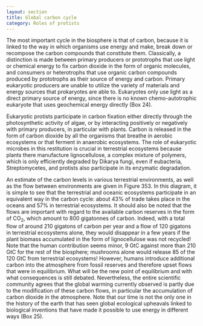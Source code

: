 ```yaml
---
layout: section
title: Global carbon cycle
category: Roles of protists
---
```

The most important cycle in the biosphere is that of carbon, because it is linked to the way in which organisms use energy and make, break down or recompose the carbon compounds that constitute them. Classically, a distinction is made between primary producers or prototrophs that use light or chemical energy to fix carbon dioxide in the form of organic molecules, and consumers or heterotrophs that use organic carbon compounds produced by prototrophs as their source of energy and carbon. Primary eukaryotic producers are unable to utilize the variety of materials and energy sources that prokaryotes are able to. Eukaryotes only use light as a direct primary source of energy, since there is no known chemo-autotrophic eukaryote that uses geochemical energy directly (Box 24).

Eukaryotic protists participate in carbon fixation either directly through the photosynthetic activity of algae, or by interacting positively or negatively with primary producers, in particular with plants. Carbon is released in the form of carbon dioxide by all the organisms that breathe in aerobic ecosystems or that ferment in anaerobic ecosystems. The role of eukaryotic microbes in this restitution is crucial in terrestrial ecosystems because plants there manufacture lignocellulose, a complex mixture of polymers, which is only efficiently degraded by Dikarya fungi, even if eubacteria, Streptomycetes, and protists also participate in its enzymatic degradation.

An estimate of the carbon levels in various terrestrial environments, as well as the flow between environments are given in Figure 353. In this diagram, it is simple to see that the terrestrial and oceanic ecosystems participate in an equivalent way in the carbon cycle: about 43% of trade takes place in the oceans and 57% in terrestrial ecosystems. It should also be noted that the flows are important with regard to the available carbon reserves in the form of CO<sub>2</sub>, which amount to 800 gigatonnes of carbon. Indeed, with a total flow of around 210 gigatons of carbon per year and a flow of 120 gigatons in terrestrial ecosystems alone, they would disappear in a few years if the plant biomass accumulated in the form of lignocellulose was not recycled! Note that the human contribution seems minor, 9 GtC against more than 210 GtC for the rest of the biosphere; mushrooms alone would release 85 of the 120 GtC from terrestrial ecosystems! However, humans introduce additional carbon into the atmosphere from fossil reserves and therefore upset flows that were in equilibrium. What will be the new point of equilibrium and with what consequences is still debated. Nevertheless, the entire scientific community agrees that the global warming currently observed is partly due to the modification of these carbon flows, in particular the accumulation of carbon dioxide in the atmosphere. Note that our time is not the only one in the history of the earth that has seen global ecological upheavals linked to biological inventions that have made it possible to use energy in different ways (Box 25).
